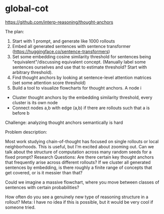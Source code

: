 # global-cot

https://github.com/interp-reasoning/thought-anchors

The plan:


1. Start with 1 prompt, and generate like 1000 rollouts
2. Embed all generated sentences with sentence transformer (https://huggingface.co/sentence-transformers)
3. Set some embedding cosine similarity threshold for sentences being "equivalent"/discussing equivalent concept.  (Manually label some sentences ourselves and use that to estimate threshold? Start with arbitrary threshold).
4. Find thought anchors by looking at sentence-level attention matrices (set some attention score threshold)
5. Build a tool to visualize flowcharts for thought anchors. A node i
- Cluster thought anchors by the embedding similarity threshold, every cluster is its own node
- Connect nodes a,b with edge (a,b) if there are rollouts such that a is before b

Challenge: analyzing thought anchors semantically is hard


Problem description: 

Most work studying chain-of-thought has focused on single rollouts or local neighborhoods. This is useful, but I'm excited about zooming out. Can we talk about the structure of computation across many random seeds for a fixed prompt?
Research Questions:
Are there certain key thought anchors that frequently arise across different rollouts?
If we cluster all generated sentences by embedding, is there roughly a finite range of concepts that get covered, or is it messier than that?

Could we imagine a massive flowchart, where you move between classes of sentences with certain probabilities?

How often do you see a genuinely new type of reasoning structure in a rollout?
Meta: I have no idea if this is possible, but it would be very cool if someone tried.
